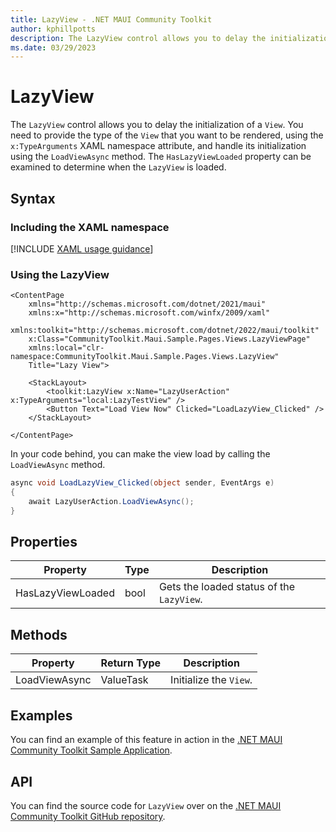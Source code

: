 ```yaml
---
title: LazyView - .NET MAUI Community Toolkit
author: kphillpotts
description: The LazyView control allows you to delay the initialization of a View.
ms.date: 03/29/2023
---
```


# LazyView

The `LazyView` control allows you to delay the initialization of a `View`. You need to provide the type of the `View` that you want to be rendered, using the `x:TypeArguments` XAML namespace attribute, and handle its initialization using the `LoadViewAsync` method. The `HasLazyViewLoaded` property can be examined to determine when the `LazyView` is loaded.

## Syntax

### Including the XAML namespace

[!INCLUDE [XAML usage guidance](../includes/xaml-usage.md)]

### Using the LazyView

```xaml
<ContentPage
    xmlns="http://schemas.microsoft.com/dotnet/2021/maui"
    xmlns:x="http://schemas.microsoft.com/winfx/2009/xaml"
    xmlns:toolkit="http://schemas.microsoft.com/dotnet/2022/maui/toolkit"
    x:Class="CommunityToolkit.Maui.Sample.Pages.Views.LazyViewPage"
    xmlns:local="clr-namespace:CommunityToolkit.Maui.Sample.Pages.Views.LazyView"
    Title="Lazy View">

    <StackLayout>
        <toolkit:LazyView x:Name="LazyUserAction" x:TypeArguments="local:LazyTestView" />
        <Button Text="Load View Now" Clicked="LoadLazyView_Clicked" />
    </StackLayout>

</ContentPage>
```

In your code behind, you can make the view load by calling the `LoadViewAsync` method.

```csharp
async void LoadLazyView_Clicked(object sender, EventArgs e)
{
    await LazyUserAction.LoadViewAsync();
}
```

## Properties

|Property  |Type  |Description  |
|---------|---------|---------|
| HasLazyViewLoaded | bool| Gets the loaded status of the `LazyView`. |


## Methods

|Property  |Return Type  |Description  |
|---------|---------|---------|
| LoadViewAsync | ValueTask| Initialize the `View`. |

## Examples

You can find an example of this feature in action in the [.NET MAUI Community Toolkit Sample Application](https://github.com/CommunityToolkit/Maui/blob/main/samples/CommunityToolkit.Maui.Sample/Pages/Views/LazyView/).

## API

You can find the source code for `LazyView` over on the [.NET MAUI Community Toolkit GitHub repository](https://github.com/CommunityToolkit/Maui/tree/main/src/CommunityToolkit.Maui/Views/LazyView).
